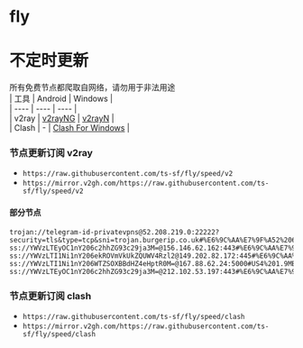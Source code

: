 # fly
# 不定时更新
所有免费节点都爬取自网络，请勿用于非法用途  
|  工具  | Android  | Windows  |  
|  ----  | ----   | ----  |  
| v2ray  | [v2rayNG](https://github.com/2dust/v2rayNG/releases) | [v2rayN](https://github.com/2dust/v2rayN/releases) |  
| Clash  | - | [Clash For Windows](https://github.com/2dust/clashN/releases) | 
  
### 节点更新订阅  v2ray
- `https://raw.githubusercontent.com/ts-sf/fly/speed/v2`  
- `https://mirror.v2gh.com/https://raw.githubusercontent.com/ts-sf/fly/speed/v2`  

#### 部分节点  
``` 
trojan://telegram-id-privatevpns@52.208.219.0:22222?security=tls&type=tcp&sni=trojan.burgerip.co.uk#%E6%9C%AA%E7%9F%A52%206.7MB%2Fs
ss://YWVzLTEyOC1nY206c2hhZG93c29ja3M=@156.146.62.162:443#%E6%9C%AA%E7%9F%A519%201.7MB%2Fs
ss://YWVzLTI1Ni1nY206ekROVmVkUkZQUWV4Rzl2@149.202.82.172:445#%E6%9C%AA%E7%9F%A520%201.7MB%2Fs
ss://YWVzLTI1Ni1nY206WTZSOXBBdHZ4eHptR0M=@167.88.62.24:5000#US4%201.9MB%2Fs
ss://YWVzLTEyOC1nY206c2hhZG93c29ja3M=@212.102.53.197:443#%E6%9C%AA%E7%9F%A525%206.2MB%2Fs
```
### 节点更新订阅  clash
- `https://raw.githubusercontent.com/ts-sf/fly/speed/clash`  
- `https://mirror.v2gh.com/https://raw.githubusercontent.com/ts-sf/fly/speed/clash`  


